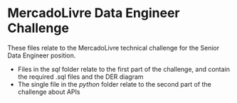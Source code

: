 # MercadoLivre Data Engineer Challenge

These files relate to the MercadoLivre technical challenge for the Senior Data Engineer position.

* Files in the _sql_ folder relate to the first part of the challenge, and contain the required .sql files and the DER diagram
* The single file in the _python_ folder relate to the second part of the challenge about APIs